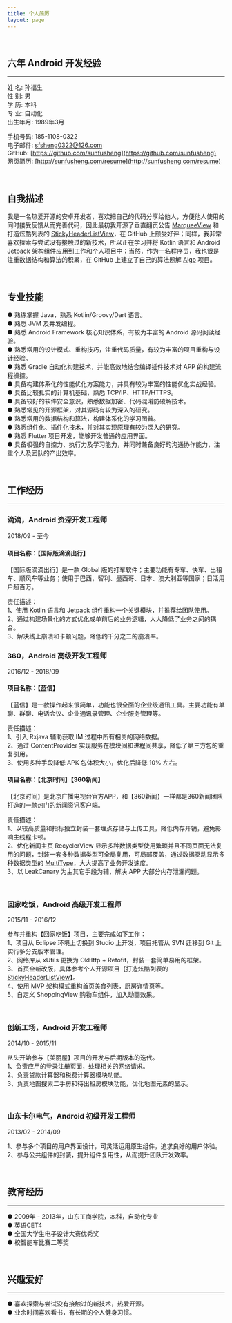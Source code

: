 ```yaml
---
title: 个人简历
layout: page
---
```


<br/>

## 六年 Android 开发经验  
***

姓 名: 孙福生  
性 别: 男  
学 历: 本科  
专 业: 自动化  
出生年月: 1989年3月  

手机号码: 185-1108-0322  
电子邮件: sfsheng0322@126.com  
GitHub: [https://github.com/sunfusheng](https://github.com/sunfusheng)   
网页简历: [http://sunfusheng.com/resume](http://sunfusheng.com/resume)

<br/>

## 自我描述

我是一名热爱开源的安卓开发者，喜欢把自己的代码分享给他人，方便他人使用的同时接受反馈从而完善代码，因此最初我开源了垂直翻页公告 [MarqueeView](https://github.com/sunfusheng/MarqueeView) 和打造炫酷列表的 [StickyHeaderListView](https://github.com/sunfusheng/StickyHeaderListView)，在 GitHub 上颇受好评；同样，我非常喜欢探索与尝试没有接触过的新技术，所以正在学习并将 Kotlin 语言和 Android Jetpack 架构组件应用到工作和个人项目中；当然，作为一名程序员，我也很是注重数据结构和算法的积累，在 GitHub 上建立了自己的算法题解 [Algo](https://github.com/sunfusheng/Algo) 项目。

<br/>

## 专业技能  

● 熟练掌握 Java，熟悉 Kotlin/Groovy/Dart 语言。  
● 熟悉 JVM 及并发编程。  
● 熟悉 Android Framework 核心知识体系，有较为丰富的 Android 源码阅读经验。  
● 熟悉常用的设计模式、重构技巧，注重代码质量，有较为丰富的项目重构与设计经验。  
● 熟悉 Gradle 自动化构建技术，并能高效地结合编译插件技术对 APP 的构建流程操控。  
● 具备构建体系化的性能优化方案能力，并具有较为丰富的性能优化实战经验。  
● 具备比较扎实的计算机基础，熟悉 TCP/IP、HTTP/HTTPS。  
● 具备较好的软件安全意识，熟悉数据加密、代码混淆防破解技术。  
● 熟悉常见的开源框架，对其源码有较为深入的研究。  
● 熟悉常用的数据结构和算法，构建体系化的学习图普。  
● 熟悉组件化、插件化技术，并对其实现原理有较为深入的研究。   
● 熟悉 Flutter 项目开发，能够开发普通的应用界面。   
● 具备极强的自控力、执行力及学习能力，并同时兼备良好的沟通协作能力，注重个人及团队的产出效率。  

<br/>

## 工作经历
***  

### 滴滴，Android 资深开发工程师

2018/09 - 至今

#### 项目名称：【国际版滴滴出行】  
【国际版滴滴出行】是一款 Global 版的打车软件；主要功能有专车、快车、出租车、顺风车等业务；使用于巴西，智利、墨西哥、日本、澳大利亚等国家；日活用户超百万。

责任描述：  
1、使用 Kotlin 语言和 Jetpack 组件重构一个关键模块，并推荐给团队使用。  
2、通过构建场景化的方式优化成单前后的业务逻辑，大大降低了业务之间的耦合。  
3、解决线上崩溃和卡顿问题，降低约千分之二的崩溃率。  

### 360，Android 高级开发工程师

2016/12 - 2018/09

#### 项目名称：【蓝信】  
【蓝信】是一款操作起来很简单，功能也很全面的企业级通讯工具。主要功能有单聊、群聊、电话会议、企业通讯录管理、企业服务管理等。

责任描述：   
1、引入 Rxjava 辅助获取 IM 过程中所有相关的网络数据。  
2、通过 ContentProvider 实现服务在模块间和进程间共享，降低了第三方包的重复引用。  
3、使用多种手段降低 APK 包体积大小，优化后降低 10% 左右。  

#### 项目名称：【北京时间】【360新闻】  
【北京时间】是北京广播电视台官方APP，和【360新闻】一样都是360新闻团队打造的一款热门的新闻资讯客户端。

责任描述：  
1、以较高质量和指标独立封装一套埋点存储与上传工具，降低内存开销，避免影响主线程卡顿。  
2、优化新闻主页 RecyclerView 显示多种数据类型使用繁琐并且不同页面无法复用的问题，封装一套多种数据类型可全局复用，可局部覆盖，通过数据驱动显示多种数据类型的 [MultiType](https://github.com/sunfusheng/MultiType)，大大提高了业务开发速度。  
3、以 LeakCanary 为主其它手段为辅，解决 APP 大部分内存泄漏问题。  

<br/>

### 回家吃饭，Android 高级开发工程师

2015/11 - 2016/12

参与并重构【回家吃饭】项目，主要完成如下工作：  
1、项目从 Eclipse 环境上切换到 Studio 上开发，项目托管从 SVN 迁移到 Git 上实行多分支版本管理。   
2、网络库从 xUtils 更换为 OkHttp + Retofit，封装一套简单易用的框架。  
3、首页全新改版，具体参考个人开源项目【打造炫酷列表的[StickyHeaderListView](https://github.com/sunfusheng/StickyHeaderListView)】。  
4、使用 MVP 架构模式重构首页美食列表，厨房详情页等。  
5、自定义 ShoppingView 购物车组件，加入动画效果。  

<br/>

### 创新工场，Android 开发工程师

2014/10 - 2015/11

从头开始参与【美丽屋】项目的开发与后期版本的迭代。  
1、负责应用的登录注册页面，处理相关的网络请求。  
2、负责贷款计算器和税费计算器模块功能。  
3、负责地图搜索二手房和待出租房模块功能，优化地图元素的显示。  

<br/>

### 山东卡尔电气，Android 初级开发工程师

2013/02 - 2014/09

1、参与多个项目的用户界面设计，可灵活运用原生组件，追求良好的用户体验。   
2、参与公共组件的封装，提升组件复用性，从而提升团队开发效率。  

<br/>

## 教育经历
***  

● 2009年 - 2013年，山东工商学院，本科，自动化专业   
● 英语CET4   
● 全国大学生电子设计大赛优秀奖   
● 校智能车比赛二等奖     

<br/>

## 兴趣爱好  
***  

● 喜欢探索与尝试没有接触过的新技术，热爱开源。  
● 业余时间喜欢看书，有长期的个人健身习惯。  



